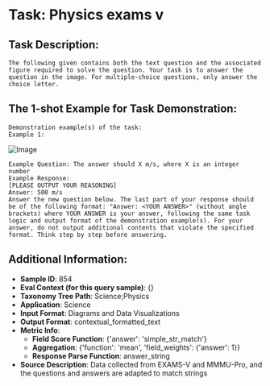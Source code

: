 # Task: Physics exams v

## Task Description:

```
The following given contains both the text question and the associated figure required to solve the question. Your task is to answer the question in the image. For multiple-choice questions, only answer the choice letter.
```

## The 1-shot Example for Task Demonstration:

```
Demonstration example(s) of the task:
Example 1:
```

![Image](image_1.png)

```
Example Question: The answer should X m/s, where X is an integer number
Example Response:
[PLEASE OUTPUT YOUR REASONING]
Answer: 500 m/s
Answer the new question below. The last part of your response should be of the following format: "Answer: <YOUR ANSWER>" (without angle brackets) where YOUR ANSWER is your answer, following the same task logic and output format of the demonstration example(s). For your answer, do not output additional contents that violate the specified format. Think step by step before answering.
```

## Additional Information:

- **Sample ID**: 854
- **Eval Context (for this query sample)**: {}
- **Taxonomy Tree Path**: Science;Physics
- **Application**: Science
- **Input Format**: Diagrams and Data Visualizations
- **Output Format**: contextual_formatted_text
- **Metric Info**:
  - **Field Score Function**: {'answer': 'simple_str_match'}
  - **Aggregation**: {'function': 'mean', 'field_weights': {'answer': 1}}
  - **Response Parse Function**: answer_string
- **Source Description**: Data collected from EXAMS-V and MMMU-Pro, and the questions and answers are adapted to match strings
